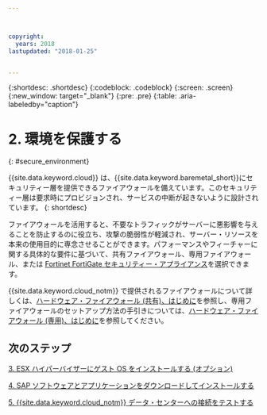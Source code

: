 ```yaml
---



copyright:
  years: 2018
lastupdated: "2018-01-25"


---
```


{:shortdesc: .shortdesc}
{:codeblock: .codeblock}
{:screen: .screen}
{:new_window: target="_blank"}
{:pre: .pre}
{:table: .aria-labeledby="caption"}

# 2. 環境を保護する
{: #secure_environment}

{{site.data.keyword.cloud}} は、{{site.data.keyword.baremetal_short}}にセキュリティー層を提供できるファイアウォールを備えています。このセキュリティー層は要求時にプロビジョンされ、サービスの中断が起きないように設計されています。
{: shortdesc}

ファイアウォールを活用すると、不要なトラフィックがサーバーに悪影響を与えることを防止するのに役立ち、攻撃の脆弱性が軽減され、サーバー・リソースを本来の使用目的に専念させることができます。パフォーマンスやフィーチャーに関する具体的な要件に基づいて、共有ファイアウォール、専用ファイアウォール、または [Fortinet FortiGate セキュリティー・アプライアンス](https://console.bluemix.net/docs/infrastructure/fortigate-10g/getting-started.html#getting-started-with-fortigate-security-appliance-10gbs)を選択できます。

{{site.data.keyword.cloud_notm}} で提供されるファイアウォールについて詳しくは、[ハードウェア・ファイアウォール (共有)、はじめに](https://console.bluemix.net/docs/infrastructure/hardware-firewall-shared/getting-started.html#getting-started)を参照し、専用ファイアウォールのセットアップ方法の手引きについては、[ハードウェア・ファイアウォール (専用)、はじめに](https://console.bluemix.net/docs/infrastructure/hardware-firewall-dedicated/getting-started.html#getting-started)を参照してください。

## 次のステップ

  [3. ESX ハイパーバイザーにゲスト OS をインストールする (オプション)](/docs/infrastructure/sap-netweaver/sap-installing-guest-operating-system-VMware-deployments.html)

  [4. SAP ソフトウェアとアプリケーションをダウンロードしてインストールする](/docs/infrastructure/sap-netweaver/sap-installing-SAP-landscape.html)
  
  [5. {{site.data.keyword.cloud_notm}} データ・センターへの接続をテストする](/docs/infrastructure/sap-netweaver/sap-testing-connectivity.html)
